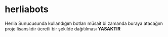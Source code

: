 # herliabots
Herlia Sunucusunda kullandığım botları müsait bi zamanda buraya atacağım proje lisanslıdır ücretli bir şekilde dağıtılması **YASAKTIR**
